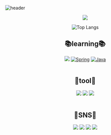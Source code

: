 ![header](https://capsule-render.vercel.app/api?type=Waving&color=gradient&height=250&section=header&text=gilgeunwoo%&fontSize=60)
  <p align="center">
 <a href="https://github.com/gilgeunwoo/github-readme-stats">
    <img src="https://github-readme-stats.vercel.app/api?username=gilgeunwoo&bg_color=30,e96443,904e95&title_color=fff&text_color=fff"/></a></p>
  
</div>


<div align=center>

  ![Top Langs](https://github-readme-stats.vercel.app/api/top-langs/?username=gilgeunwoo&layout=compact&theme=tokyonight)
  
## 📚learning📚
<img src="https://img.shields.io/badge/Spring Boot-6DB33F?style=flat-square&logo=SpringBoot&logoColor=white"/></a>
[![Spring](https://img.shields.io/badge/Spring-6DB33F?style=flat-square&logo=Spring&logoColor=white)](github.com/gilgeunwoo/spring-study)
[![Java](https://img.shields.io/badge/java-1572B6?style=flat-square&logo=java&logoColor=white)](github.com/gilgeunwoo/spring-study)
<br><br>
## 🔨tool🔨
  <img src="https://img.shields.io/badge/IntelliJ IDEA-000000?style=flat-square&logo=IntelliJ-IDEA&logoColor=white"/>
  <img src="https://img.shields.io/badge/Notion-000000?style=flat-square&logo=Notion&logoColor=white"/>
  <img src="https://img.shields.io/badge/GitKraken-179287?style=flat-square&logo=GitKraken&logoColor=white"/>
<br><br>
  
## 📱SNS📱
  <img src="https://img.shields.io/badge/Instagram-E4405F?style=flat-square&logo=instagram&logoColor=white"/>
  <img src="https://img.shields.io/badge/Facebook-1877F2?style=flat-square&logo=facebook&logoColor=white"/>  
  <img src="https://img.shields.io/badge/Naver-03C75A?style=flat-square&logo=naver&logoColor=white"/>  
  <img src="https://img.shields.io/badge/Gmail-EA4335?style=flat-square&logo=gmail&logoColor=white"/>


  

 
